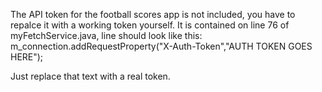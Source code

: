 The API token for the football scores app is not included, you have to repalce it with a working token yourself. It is contained on line 76 of myFetchService.java, line should look like this: m_connection.addRequestProperty("X-Auth-Token","AUTH TOKEN GOES HERE");

Just replace that text with a real token.